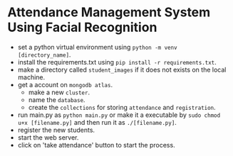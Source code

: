 # Attendance Management System Using Facial Recognition

- set a python virtual environment using `python -m venv [directory_name]`.
- install the requirements.txt using `pip install -r requirements.txt`.
- make a directory called `student_images` if it does not exists on the local machine.
- get a account on `mongodb atlas`.
	- make a new `cluster`.
	- name the `database`.
	- create the `collections` for storing `attendance` and `registration`.
- run main.py as `python main.py` or make it a executable by `sudo chmod u+x [filename.py]` and then run it as `./[filename.py]`.
- register the new students.
- start the web server.
- click on 'take attendance' button to start the process.

